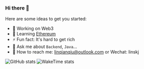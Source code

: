 ### Hi there 👋

<!--
**sunkangjian/sunkangjian** is a ✨ _special_ ✨ repository because its `README.md` (this file) appears on your GitHub profile.
-->

Here are some ideas to get you started:

- 🔭 Working on Web3
- 🌱 Learning [Ethereum](https://ethereum.org/)
- ⚡ Fun fact: It's hard to get rich
- 💬 Ask me about `Backend`, `Java`...
- 🔎 How to reach me: linqianqiu@outlook.com or Wechat: linskj

![GitHub stats](https://github-readme-stats.vercel.app/api?username=sunkangjian&show_icons=true)
![WakeTime stats](https://github-readme-stats.vercel.app/api/wakatime?username=sunkangjian&layout=compact)

